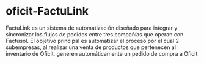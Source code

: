 # oficit-FactuLink
FactuLink es un sistema de automatización diseñado para integrar y sincronizar los flujos de pedidos entre tres compañías que operan con Factusol.  El objetivo principal es automatizar el proceso por el cual 2 subempresas, al realizar una venta de productos que pertenecen al inventario de Oficit, generen automáticamente un pedido de compra a Oficit
